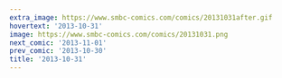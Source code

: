 ```yaml
---
extra_image: https://www.smbc-comics.com/comics/20131031after.gif
hovertext: '2013-10-31'
image: https://www.smbc-comics.com/comics/20131031.png
next_comic: '2013-11-01'
prev_comic: '2013-10-30'
title: '2013-10-31'
---
```


